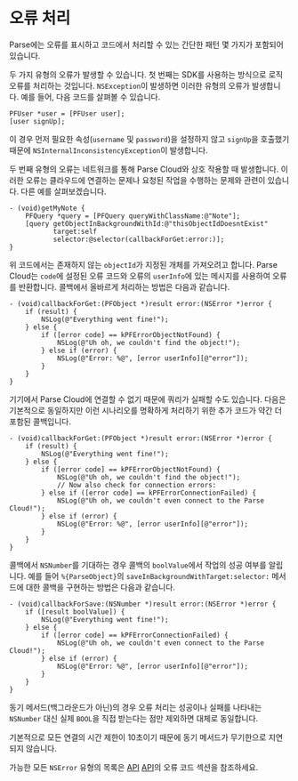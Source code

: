 # 오류 처리

Parse에는 오류를 표시하고 코드에서 처리할 수 있는 간단한 패턴 몇 가지가 포함되어 있습니다.

두 가지 유형의 오류가 발생할 수 있습니다. 첫 번째는 SDK를 사용하는 방식으로 로직 오류를 처리하는 것입니다. `NSException`이 발생하면 이러한 유형의 오류가 발생합니다. 예를 들어, 다음 코드를 살펴볼 수 있습니다.

```objc
PFUser *user = [PFUser user];
[user signUp];
```

이 경우 먼저 필요한 속성(`username` 및 `password`)을 설정하지 않고 `signUp`을 호출했기 때문에 `NSInternalInconsistencyException`이 발생합니다.

두 번째 유형의 오류는 네트워크를 통해 Parse Cloud와 상호 작용할 때 발생합니다. 이러한 오류는 클라우드에 연결하는 문제나 요청된 작업을 수행하는 문제와 관련이 있습니다. 다른 예를 살펴보겠습니다.

```objc
- (void)getMyNote {
    PFQuery *query = [PFQuery queryWithClassName:@"Note"];
    [query getObjectInBackgroundWithId:@"thisObjectIdDoesntExist"
           target:self 
           selector:@selector(callbackForGet:error:)];
}
```

위 코드에서는 존재하지 않는 `objectId`가 지정된 개체를 가져오려고 합니다. Parse Cloud는 `code`에 설정된 오류 코드와 오류의 `userInfo`에 있는 메시지를 사용하여 오류를 반환합니다. 콜백에서 올바르게 처리하는 방법은 다음과 같습니다.

```objc
- (void)callbackForGet:(PFObject *)result error:(NSError *)error {
    if (result) {
        NSLog(@"Everything went fine!");
    } else {
        if ([error code] == kPFErrorObjectNotFound) {
            NSLog(@"Uh oh, we couldn't find the object!");
        } else if (error) {
            NSLog(@"Error: %@", [error userInfo][@"error"]);
        }
    }
}
```

기기에서 Parse Cloud에 연결할 수 없기 때문에 쿼리가 실패할 수도 있습니다. 다음은 기본적으로 동일하지만 이런 시나리오를 명확하게 처리하기 위한 추가 코드가 약간 더 포함된 콜백입니다.

```objc
- (void)callbackForGet:(PFObject *)result error:(NSError *)error {
    if (result) {
        NSLog(@"Everything went fine!");
    } else {
        if ([error code] == kPFErrorObjectNotFound) {
            NSLog(@"Uh oh, we couldn't find the object!");
            // Now also check for connection errors:
        } else if ([error code] == kPFErrorConnectionFailed) {
            NSLog(@"Uh oh, we couldn't even connect to the Parse Cloud!");
        } else if (error) {
            NSLog(@"Error: %@", [error userInfo][@"error"]);
        }
    }
}
```

콜백에서 `NSNumber`를 기대하는 경우 콜백의 `boolValue`에서 작업의 성공 여부를 알립니다. 예를 들어 `%{ParseObject}`의 `saveInBackgroundWithTarget:selector:` 메서드에 대한 콜백을 구현하는 방법은 다음과 같습니다.

```objc
- (void)callbackForSave:(NSNumber *)result error:(NSError *)error {
    if ([result boolValue]) {
        NSLog(@"Everything went fine!");
    } else {
        if ([error code] == kPFErrorConnectionFailed) {
            NSLog(@"Uh oh, we couldn't even connect to the Parse Cloud!");
        } else if (error) {
            NSLog(@"Error: %@", [error userInfo][@"error"]);
        }
    }
}
```

동기 메서드(백그라운드가 아닌)의 경우 오류 처리는 성공이나 실패를 나타내는 `NSNumber` 대신 실제 `BOOL`을 직접 받는다는 점만 제외하면 대체로 동일합니다.

기본적으로 모든 연결의 시간 제한이 10초이기 때문에 동기 메서드가 무기한으로 지연되지 않습니다.

가능한 모든 `NSError` 유형의 목록은 [API](/docs/ios) [API](/docs/osx)의 오류 코드 섹션을 참조하세요.
